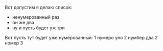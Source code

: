 Вот допустим я делаю список:
- ненумерованный раз
- он же два
- ну и пусть будет уж три

Вот пусть тут будет уже нумерованный:
1 нумеро уно
2 нумбер два
2 номер 3
